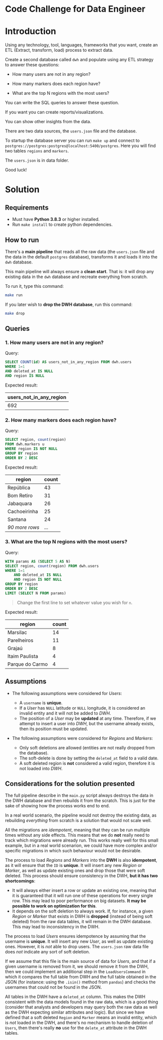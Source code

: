 # Code Challenge for Data Engineer

# Introduction

Using any technology, tool, languages, frameworks that you want, create an ETL (Extract, transform, load) process to extract data.

Create a second database called `dwh` and populate using any ETL strategy to answer these questions: 

- How many users are not in any region?

- How many markers does each region have?

- What are the top N regions with the most users?

You can write the SQL queries to answer these question.

If you want you can create reports/visualizations.

You can show other insights from the data.

There are two data sources, the `users.json` file and the database.

To startup the database server you can run `make up` and connect to `postgres://postgres:postgres@localhost:5400/postgres`. Here you will find two tables `regions` and `markers`.

The `users.json` is in data folder.

Good luck!

# Solution

## Requirements

- Must have **Python 3.8.3** or higher installed.
- Run `make install` to create python dependencies.

## How to run

There's a **main pipeline** that reads all the raw data (the `users.json` file and the data in the default `postgres` database), transforms it and loads it into the `dwh` database.

This main pipeline will always ensure a **clean start**. That is: it will drop any existing data in the `dwh` database and recreate everything from scratch.

To run it, type this command:

```sh
make run
```

If you later wish to **drop the DWH database**, run this command:

```sh
make drop
```

## Queries

### 1. How many users are not in any region?

Query:

```sql
SELECT COUNT(id) AS users_not_in_any_region FROM dwh.users
WHERE 1=1
AND deleted_at IS NULL
AND region IS NULL
```

Expected result:

users_not_in_any_region|
-----------------------|
692                    |

### 2. How many markers does each region have?

Query:

```sql
SELECT region, count(region)
FROM dwh.markers u 
WHERE region IS NOT NULL
GROUP BY region
ORDER BY 2 DESC
```

Expected result:

region             | count|
-------------------|------|
República          | 43   |
Bom Retiro         | 31   |
Jabaquara          | 26   |
Cachoeirinha       | 25   |
Santana            | 24   |
_90 more rows_     | ...  |

### 3. What are the top N regions with the most users?

Query:

```sql
WITH params AS (SELECT 5 AS N)
SELECT region, count(region) FROM dwh.users
WHERE 1=1
	AND deleted_at IS NULL
	AND region IS NOT NULL 
GROUP BY region
ORDER BY 2 DESC
LIMIT (SELECT N FROM params)
```

> Change the first line to set whatever value you wish for `n`.

Expected result:

region          | count |
----------------|-------|
Marsilac        | 14    |
Parelheiros     | 11    |
Grajaú          | 8     |
Itaim Paulista  | 4     |
Parque do Carmo | 4     |

## Assumptions

- The following assumptions were considered for _Users_:
    - A `username` is **unique**.
    - If a _User_ has `NULL` latitude or `NULL` longitude, it is considered an invalid entity and it will not be added to _DWH_.
    - The position of a _User_ may be **updated** at any time. Therefore, if we attempt to insert a user into _DWH_, but the username already exists, then its position must be updated.

- The following assumptions were considered for _Regions_ and _Markers_:
    - Only soft deletions are allowed (entities are not really dropped from the database).
    - The soft-delete is done by setting the `deleted_at` field to a valid date.
    - A soft deleted region is **not** considered a valid region, therefore it is not loaded into _DWH_.

## Considerations for the solution presented

The full pipeline describe in the `main.py` script always destroys the data in the DWH database and then rebuilds it from the scratch. This is just for the sake of showing how the process works end to end.

In a real world scenario, the pipeline would not destroy the existing data, as rebuilding _everything_ from scratch is a solution that would not scale well.

All the migrations are _idempotent_, meaning that they can be run multiple times without any side effects. This means that we do **not** really need to track which migrations were already run. This works really well for this small example, but in a real world scenarion, we could have more complex and/or specific migrations in which such behaviour would not be desirable.

The process to load _Regions_ and _Markers_ into the **DWH** is also **idempotent**, as it will ensure that the `ID` is **unique**. It will insert any new _Region_ or _Marker_, as well as update existing ones and drop those that were soft deleted. This process should ensure consistency in the DWH, **but it has two shortcomings**:
- It will always either insert a row or update an existing one, meaning that it is guaranteed that it will run one of these operations for every single row. This may lead to poor performance on big datasets. **It may be possible to work on optimization for this**.
- It depends on the soft deletion to always work. If, for instance, a given _Region_ or _Marker_ that exists in DWH is **dropped** (instead of being soft deleted) from the raw data tables, it will remain in the DWH database. This may lead to inconsistency in the DWH.

The process to load _Users_ ensures idempotence by assuming that the username is **unique**. It will insert any new _User_, as well as update existing ones. However, it is _not_ able to drop users. The `users.json` raw data file does _not_ indicate any sort of soft deletion.

If we assume that this file is the main source of data for _Users_, and that if a given username is removed from it, we should remove it from the DWH, then we could implement an additional step in the `LoadUsersCommand` in which it compares the full table from DWH and the full table obtained in the JSON (for instance: using the `.isin()` method from `pandas`) and checks the usernames that could not be found in the JSON.

All tables in the DWH have a `deleted_at` column. This makes the DWH consistent with the data models found in the raw data, which is a good thing (consider that analysts and developers may query both the raw data as well as the DWH expecting similar attributes and logic). But since we have defined that a soft deleted `Region` and `Marker` means an invalid entity, which is _not_ loaded in the DWH, and there's no mechanism to handle deletion of `Users`, then there's really **no** use for the `delete_at` attribute in the DWH tables.
